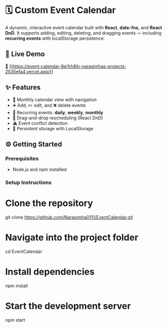 # 🗓️ Custom Event Calendar

A dynamic, interactive event calendar built with **React**, **date-fns**, and **React DnD**. It supports adding, editing, deleting, and dragging events — including **recurring events** with localStorage persistence.

## 🚀 Live Demo  
🔗 [[(https://event-calendar-9ei1rh8ih-narasimhas-projects-2535efa4.vercel.app/)](https://event-calendar-9ei1rh8ih-narasimhas-projects-2535efa4.vercel.app/)]

## ✨ Features
- 📅 Monthly calendar view with navigation
- ➕ Add, ✏️ edit, and ❌ delete events
- 🔁 Recurring events: **daily**, **weekly**, **monthly**
- 🎯 Drag-and-drop rescheduling (React DnD)
- ⚠️ Event conflict detection
- 💾 Persistent storage with LocalStorage

## ⚙️ Getting Started

### Prerequisites
- Node.js and npm installed

### Setup Instructions

# Clone the repository
git clone https://github.com/Narasimha0111/EventCalendar.git

# Navigate into the project folder
cd EventCalendar

# Install dependencies
npm install

# Start the development server
npm start



